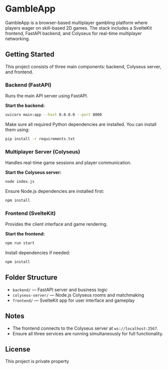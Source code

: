 # GambleApp

GambleApp is a browser-based multiplayer gambling platform where players wager on skill-based 2D games. The stack includes a SvelteKit frontend, FastAPI backend, and Colyseus for real-time multiplayer networking.

## Getting Started

This project consists of three main components: backend, Colyseus server, and frontend.

### Backend (FastAPI)

Runs the main API server using FastAPI.

**Start the backend:**

```bash
uvicorn main:app --host 0.0.0.0 --port 8000
```

Make sure all required Python dependencies are installed. You can install them using:

```bash
pip install -r requirements.txt
```

### Multiplayer Server (Colyseus)

Handles real-time game sessions and player communication.

**Start the Colyseus server:**

```bash
node index.js
```

Ensure Node.js dependencies are installed first:

```bash
npm install
```

### Frontend (SvelteKit)

Provides the client interface and game rendering.

**Start the frontend:**

```bash
npm run start
```

Install dependencies if needed:

```bash
npm install
```

## Folder Structure

- `backend/` — FastAPI server and business logic  
- `colyseus-server/` — Node.js Colyseus rooms and matchmaking  
- `frontend/` — SvelteKit app for user interface and gameplay  

## Notes

- The frontend connects to the Colyseus server at `ws://localhost:2567`.  
- Ensure all three services are running simultaneously for full functionality.

## License

This project is private property